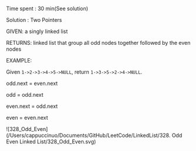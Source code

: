 Time spent : 30 min(See solution)

Solution : Two Pointers



GIVEN: a singly linked list

RETURNS: linked list that group all odd nodes together followed by the even nodes



EXAMPLE: 

Given `1->2->3->4->5->NULL`,
return `1->3->5->2->4->NULL`.



odd.next = even.next

odd = odd.next

even.next = odd.next

even = even.next

![328_Odd_Even](/Users/cappuccinuo/Documents/GitHub/LeetCode/LinkedList/328. Odd Even Linked List/328_Odd_Even.svg)

